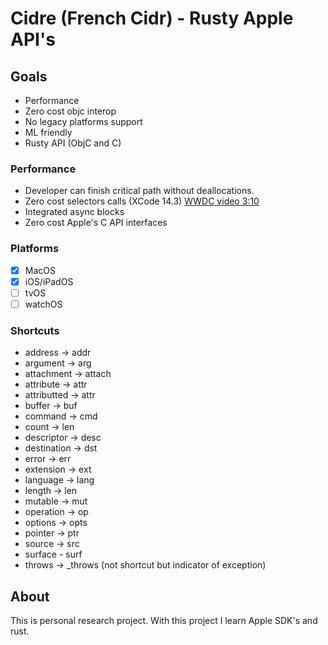 # Cidre (French Cidr) - Rusty Apple API's

## Goals

- Performance 
- Zero cost objc interop
- No legacy platforms support
- ML friendly
- Rusty API (ObjC and C) 

### Performance 

- Developer can finish critical path without deallocations.
- Zero cost selectors calls (XCode 14.3) [WWDC video 3:10](https://developer.apple.com/videos/play/wwdc2022/110363/)
- Integrated async blocks
- Zero cost Apple's C API interfaces

### Platforms

- [x] MacOS
- [x] iOS/iPadOS
- [ ] tvOS
- [ ] watchOS

### Shortcuts

- address -> addr
- argument -> arg
- attachment -> attach
- attribute -> attr
- attributted -> attr
- buffer -> buf
- command -> cmd
- count -> len
- descriptor -> desc
- destination -> dst
- error -> err
- extension -> ext
- language -> lang
- length -> len
- mutable -> mut
- operation -> op
- options -> opts
- pointer -> ptr
- source -> src
- surface - surf
- throws -> _throws (not shortcut but indicator of exception)

## About

This is personal research project. With this project I learn Apple SDK's and rust.
